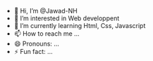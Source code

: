 - 👋 Hi, I’m @Jawad-NH
- 👀 I’m interested in Web developpent
- 🌱 I’m currently learning Html, Css, Javascript
- 📫 How to reach me ...
- 😄 Pronouns: ...
- ⚡ Fun fact: ...

<!---
Jawad-NH/Jawad-NH is a ✨ special ✨ repository because its `README.md` (this file) appears on your GitHub profile.
You can click the Preview link to take a look at your changes.
--->
